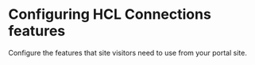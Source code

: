 # Configuring HCL Connections features

Configure the features that site visitors need to use from your portal site.

<!--
-   **[Integrating HCL Connections profile](../collab/i_coll_t_enable_lcprofile.md)**  
You can enable the HCL Connections profile in HCL Portal so that users can view HCL Connections business card information and link to features such as communities, blogs, and activities.
-   **[Integrating HCL Connections tags](../collab/i_coll_t_enable_lctags.md)**  
You can integrate tags from HCL Connections into the HCL Digital Experience tag cloud. The HCL Connections portlets are required to get full function.
-   **[Integrating HCL Connections files](../collab/i_coll_t_enable_lcfiles.md)**  
 To integrate files with your portal, register the Content Management Interoperability Services \(CMIS\) entry points with the WP FederatedDocumentsService resource environment provider. After this configuration is complete, content authors insert links to documents hosted on the HCL Connections server. Using personalization, authors can also render inventories of folders that are hosted in files. -->



